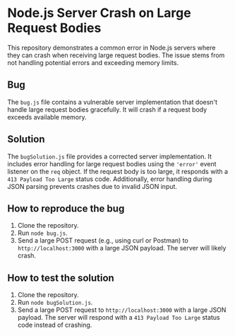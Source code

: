 # Node.js Server Crash on Large Request Bodies

This repository demonstrates a common error in Node.js servers where they can crash when receiving large request bodies.  The issue stems from not handling potential errors and exceeding memory limits.

## Bug

The `bug.js` file contains a vulnerable server implementation that doesn't handle large request bodies gracefully.  It will crash if a request body exceeds available memory. 

## Solution

The `bugSolution.js` file provides a corrected server implementation. It includes error handling for large request bodies using the `'error'` event listener on the `req` object.  If the request body is too large, it responds with a `413 Payload Too Large` status code. Additionally, error handling during JSON parsing prevents crashes due to invalid JSON input. 

## How to reproduce the bug

1. Clone the repository.
2. Run `node bug.js`.
3. Send a large POST request (e.g., using curl or Postman) to `http://localhost:3000` with a large JSON payload. The server will likely crash.

## How to test the solution

1. Clone the repository.
2. Run `node bugSolution.js`.
3. Send a large POST request to `http://localhost:3000` with a large JSON payload. The server will respond with a `413 Payload Too Large` status code instead of crashing.